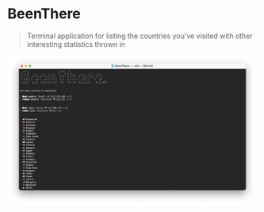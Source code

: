 # BeenThere

> Terminal application for listing the countries you've visited with other interesting statistics thrown in

![Screenshot](media/screenshot.png)
